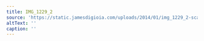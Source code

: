 ```yaml
---
title: IMG_1229_2
source: 'https://static.jamesdigioia.com/uploads/2014/01/img_1229_2-scaled.jpg'
altText: ''
caption: ''
---
```


